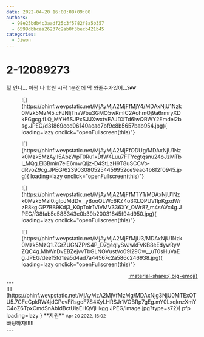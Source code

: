 ```yaml
---
date: 2022-04-20 16:00:08+09:00
authors:
  - 98e25bdb4c3aadf25c3f5782f8a5b357
  - 6599dbbcaa26237c2ab0f3becb421b45
categories:
  - Jiwon
---
```


# 2-12089273

<div class="post-container" markdown="1">
<div class="content-container md-sidebar__scrollwrap" markdown="1">

헐 언니... 어쩜 나 학원 시작 1분전에 딱 와줄수가있어...?💕💕
<figure markdown="1">
![](https://phinf.wevpstatic.net/MjAyMjA2MjFfMjY4/MDAxNjU1Nzk0Mzk5MzM5.cFJNljTnaWbu3GMO5wRmlC2AohmOj9a6rmryXDkFGgcg.fLQ_MYH6SJPxSJJXwxtvEAJDXTd6lwQRWY2Emdel2bsg.JPEG/d31869ced06140aead7bf9c8b5657bab954.jpg){ loading=lazy onclick="openFullscreen(this)"}
</figure>

<figure markdown="1">
![](https://phinf.wevpstatic.net/MjAyMjA2MjFfODUg/MDAxNjU1Nzk0Mzk5MzAy.I5AbzWpT0Ru1xDfW4Luu7FTYcgtqsnu24oJzMTbl_MQg.El3Bmin7elE6mwQIjz-D4StLzH9T8uSCCVo-dRvoZ9cg.JPEG/6239030805254459952ce9eac4b8f2f0945.jpg){ loading=lazy onclick="openFullscreen(this)"}
</figure>

<figure markdown="1">
![](https://phinf.wevpstatic.net/MjAyMjA2MjFfMTY1/MDAxNjU1Nzk0Mzk5MzI0.gIpJMdDv__yBooQLWc6KZ4o3XLQPUVflpKgxdWrzR8kg.GP7BB9Kdj3_K0pTolr1VlVMV336XY_OWr87_m4sAVc4g.JPEG/f38fab5c588343e0b39b20031845f94d950.jpg){ loading=lazy onclick="openFullscreen(this)"}
</figure>

<figure markdown="1">
![](https://phinf.wevpstatic.net/MjAyMjA2MjFfMjU3/MDAxNjU1Nzk0Mzk5MzQ1.ZGrZUGNZPrS4P_D7geqIySvJwkFvKB8eEdywRyVZQC4g.MhWnDvEBZejvvTbGLNOVustVo09l29Ow__uT0sHuVaEg.JPEG/deef5fd1ea5d4ad7a44567c2a586c246938.jpg){ loading=lazy onclick="openFullscreen(this)"}
</figure>


</div>
</div>

<div style="text-align: right;" markdown="1">
<a href="https://weverse.io/fromis9/fanpost/2-12089273" style="text-align: right;">:material-share:{.big-emoji}</a>
</div>
---

<div class="comments-container md-sidebar__scrollwrap" markdown="1">
<div class="comment" markdown="1">
<div class='id-container' markdown="1">
![](https://phinf.wevpstatic.net/MjAyMzA2MjVfMzMg/MDAxNjg3NjU0MTExOTU5.7GFeCpkRW4jdCPevFi1sgeF7S4XyLHRSJr1VOBRp7gEg.mY0LxqknzXmYC4oZ6TpxCmdSnAbldBctUiaEHQVjHkgg.JPEG/image.jpg?type=s72){ pfp loading=lazy }
**<span class="artist">지원</span>** <small>Apr 20 2022, 16:02</small><br>
</div>
<div class='comment-body' markdown="1">
빠팅하자!!!!!
</div>
</div>
</div>
---

